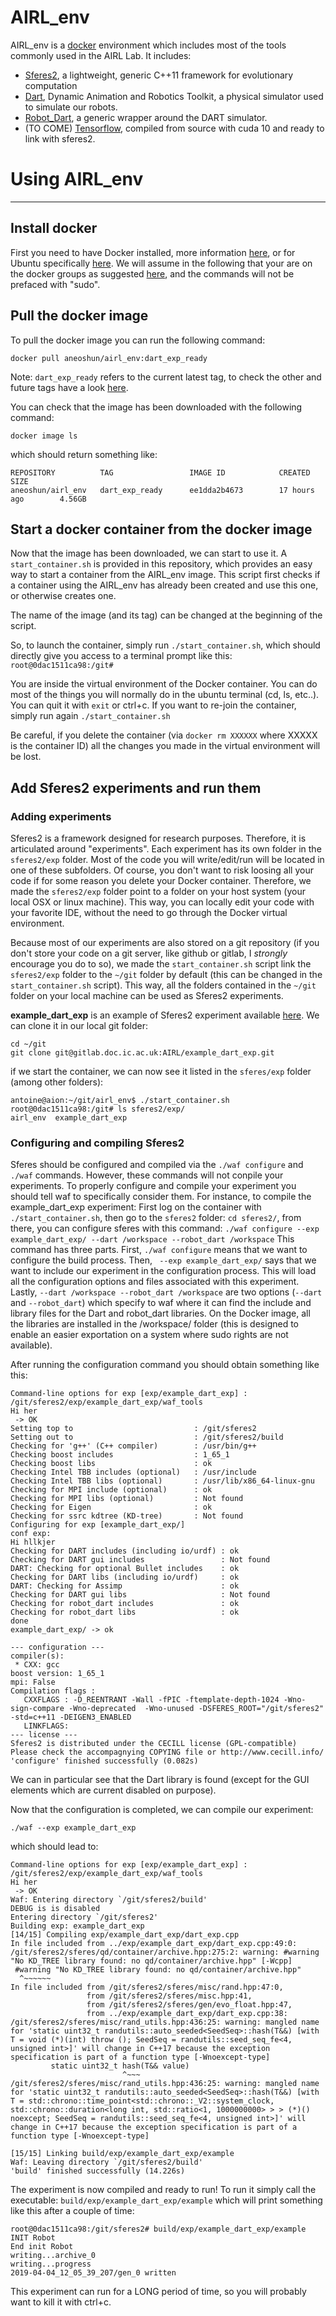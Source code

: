 
AIRL_env
============

AIRL_env is a [docker](https://docs.docker.com/) environment which includes most of the tools commonly used in the AIRL Lab. 
It includes:
- [Sferes2](https://github.com/sferes2/sferes2), a lightweight, generic C++11 framework for evolutionary computation
- [Dart](https://dartsim.github.io/), Dynamic Animation and Robotics Toolkit, a physical simulator used to simulate our robots. 
- [Robot_Dart](https://github.com/resibots/robot_dart), a generic wrapper around the DART simulator.
- (TO COME) [Tensorflow](https://www.tensorflow.org/), compiled from source with cuda 10 and ready to link with sferes2. 

# Using AIRL_env
-----------
## Install docker
First you need to have Docker installed, more information [here](https://docs.docker.com/install/), or for Ubuntu specifically [here](https://docs.docker.com/install/linux/docker-ce/ubuntu/). We will assume in the following that your are on the docker groups as suggested [here](https://docs.docker.com/install/linux/linux-postinstall/), and the commands will not be prefaced with "sudo". 

## Pull the docker image
To pull the docker image you can run the following command: 
```
docker pull aneoshun/airl_env:dart_exp_ready
```
Note: `dart_exp_ready` refers to the current latest tag, to check the other and future tags have a look [here](https://hub.docker.com/r/aneoshun/airl_env/tags).

You can check that the image has been downloaded with the following command: 
```
docker image ls
```
which should return something like: 
```
REPOSITORY          TAG                 IMAGE ID            CREATED             SIZE
aneoshun/airl_env   dart_exp_ready      ee1dda2b4673        17 hours ago        4.56GB
```

## Start a docker container from the docker image
Now that the image has been downloaded, we can start to use it. 
A `start_container.sh` is provided in this repository, which provides an easy way to start a container from the AIRL_env image. This script first checks if a container using the AIRL_env has already been created and use this one, or otherwise creates one. 

The name of the image (and its tag) can be changed at the beginning of the script. 

So, to launch the container, simply run `./start_container.sh`, which should directly give you access to a terminal prompt like this: 
`root@0dac1511ca98:/git# ` 

You are inside the virtual environment of the Docker container. You can do most of the things you will normally do in the ubuntu terminal (cd, ls, etc..). You can quit it with `exit` or ctrl+c. If you want to re-join the container, simply run again `./start_container.sh`

Be careful, if you delete the container (via `docker rm XXXXXX` where XXXXX is the container ID) all the changes you made in the virtual environment will be lost. 

## Add Sferes2 experiments and run them
### Adding experiments
 Sferes2 is a framework designed for research purposes. Therefore, it is articulated around "experiments". Each experiment has its own folder in the `sferes2/exp` folder. Most of the code you will write/edit/run will be located in one of these subfolders. Of course, you don't want to risk loosing all your code if for some reason you delete your Docker container. Therefore, we made the `sferes2/exp` folder point to a folder on your host system (your local OSX or linux machine). This way, you can locally edit your code with your favorite IDE, without the need to go through the Docker virtual environment. 

Because most of our experiments are also stored on a git repository (if you don't store your code on a git server, like github or gitlab, I *strongly* encourage you do to so), we made the `start_container.sh` script link the `sferes2/exp` folder to the `~/git` folder by default (this can be changed in the `start_container.sh` script). This way, all the folders contained in the `~/git` folder on your local machine can be used as Sferes2 experiments. 

**example_dart_exp** is an example of Sferes2 experiment available [here](https://gitlab.doc.ic.ac.uk/AIRL/example_dart_exp). 
We can clone it in our local git folder: 
```
cd ~/git
git clone git@gitlab.doc.ic.ac.uk:AIRL/example_dart_exp.git
```
if we start the container, we can now see it listed in the `sferes/exp` folder (among other folders):
```
antoine@aion:~/git/airl_env$ ./start_container.sh 
root@0dac1511ca98:/git# ls sferes2/exp/
airl_env  example_dart_exp
```

### Configuring and compiling Sferes2
Sferes should be configured and compiled via the `./waf configure` and `./waf` commands. However, these commands will not conpile your experiments. To properly configure and compile your experiment you should tell waf to specifically consider them. For instance, to compile the example_dart_exp experiment:
First log on the container with `./start_container.sh`, then go to the `sferes2` folder: `cd sferes2/`, from there, you can configure sferes with this command: 
`./waf configure --exp example_dart_exp/ --dart /workspace --robot_dart /workspace`
This command has three parts. First, `./waf configure` means that we want to configure the build process. Then, ` --exp example_dart_exp/` says that we want to include our experiment in the configuration process. This will load all the configuration options and files associated with this experiment. Lastly, `--dart /workspace --robot_dart /workspace` are two options (`--dart` and `--robot_dart`) which specify to waf where it can find the include and library files for the Dart and robot_dart libraries. On the Docker image, all the libraries are installed in the /workspace/ folder (this is designed to enable an easier exportation on a system where sudo rights are not available). 

After running the configuration command you should obtain something like this:
```
Command-line options for exp [exp/example_dart_exp] : /git/sferes2/exp/example_dart_exp/waf_tools
Hi her
 -> OK 
Setting top to                           : /git/sferes2 
Setting out to                           : /git/sferes2/build 
Checking for 'g++' (C++ compiler)        : /usr/bin/g++ 
Checking boost includes                  : 1_65_1 
Checking boost libs                      : ok 
Checking Intel TBB includes (optional)   : /usr/include 
Checking Intel TBB libs (optional)       : /usr/lib/x86_64-linux-gnu 
Checking for MPI include (optional)      : ok 
Checking for MPI libs (optional)         : Not found 
Checking for Eigen                       : ok 
Checking for ssrc kdtree (KD-tree)       : Not found 
Configuring for exp [example_dart_exp/]
conf exp:
Hi hllkjer
Checking for DART includes (including io/urdf) : ok 
Checking for DART gui includes                 : Not found 
DART: Checking for optional Bullet includes    : ok 
Checking for DART libs (including io/urdf)     : ok 
DART: Checking for Assimp                      : ok 
Checking for DART gui libs                     : Not found 
Checking for robot_dart includes               : ok 
Checking for robot_dart libs                   : ok 
done
example_dart_exp/ -> ok

--- configuration ---
compiler(s):
 * CXX: gcc
boost version: 1_65_1
mpi: False
Compilation flags :
   CXXFLAGS : -D_REENTRANT -Wall -fPIC -ftemplate-depth-1024 -Wno-sign-compare -Wno-deprecated  -Wno-unused -DSFERES_ROOT="/git/sferes2"  -std=c++11 -DEIGEN3_ENABLED 
   LINKFLAGS: 
--- license ---
Sferes2 is distributed under the CECILL license (GPL-compatible)
Please check the accompagnying COPYING file or http://www.cecill.info/
'configure' finished successfully (0.082s)
```
We can in particular see that the Dart library is found (except for the GUI elements which are current disabled on purpose). 

Now that the configuration is completed, we can compile our experiment: 
```
./waf --exp example_dart_exp
```
which should lead to: 
```
Command-line options for exp [exp/example_dart_exp] : /git/sferes2/exp/example_dart_exp/waf_tools
Hi her
 -> OK 
Waf: Entering directory `/git/sferes2/build'
DEBUG is is disabled
Entering directory `/git/sferes2'
Building exp: example_dart_exp
[14/15] Compiling exp/example_dart_exp/dart_exp.cpp
In file included from ../exp/example_dart_exp/dart_exp.cpp:49:0:
/git/sferes2/sferes/qd/container/archive.hpp:275:2: warning: #warning "No KD_TREE library found: no qd/container/archive.hpp" [-Wcpp]
 #warning "No KD_TREE library found: no qd/container/archive.hpp"
  ^~~~~~~
In file included from /git/sferes2/sferes/misc/rand.hpp:47:0,
                 from /git/sferes2/sferes/misc.hpp:41,
                 from /git/sferes2/sferes/gen/evo_float.hpp:47,
                 from ../exp/example_dart_exp/dart_exp.cpp:38:
/git/sferes2/sferes/misc/rand_utils.hpp:436:25: warning: mangled name for 'static uint32_t randutils::auto_seeded<SeedSeq>::hash(T&&) [with T = void (*)(int) throw (); SeedSeq = randutils::seed_seq_fe<4, unsigned int>]' will change in C++17 because the exception specification is part of a function type [-Wnoexcept-type]
         static uint32_t hash(T&& value)
                         ^~~~
/git/sferes2/sferes/misc/rand_utils.hpp:436:25: warning: mangled name for 'static uint32_t randutils::auto_seeded<SeedSeq>::hash(T&&) [with T = std::chrono::time_point<std::chrono::_V2::system_clock, std::chrono::duration<long int, std::ratio<1, 1000000000> > > (*)() noexcept; SeedSeq = randutils::seed_seq_fe<4, unsigned int>]' will change in C++17 because the exception specification is part of a function type [-Wnoexcept-type]

[15/15] Linking build/exp/example_dart_exp/example
Waf: Leaving directory `/git/sferes2/build'
'build' finished successfully (14.226s)
```
 The experiment is now compiled and ready to run!
 To run it simply call the executable: 
 `build/exp/example_dart_exp/example`
 which will print something like this after a couple of time: 
 ```
 root@0dac1511ca98:/git/sferes2# build/exp/example_dart_exp/example
INIT Robot
End init Robot
writing...archive_0
writing...progress
2019-04-04_12_05_39_207/gen_0 written
```
This experiment can run for a LONG period of time, so you will probably want to kill it with ctrl+c.


